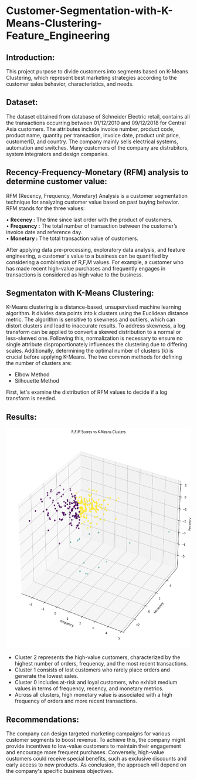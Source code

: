 # Customer-Segmentation-with-K-Means-Clustering-Feature_Engineering

## **Introduction:**
This project purpose to divide customers into segments based on K-Means Clustering, which represent best marketing strategies according to the customer sales behavior, characteristics, and needs.<br>


## **Dataset:**

The dataset obtained from database of Schneider Electric retail, contains all the transactions occurring between 01/12/2010 and 09/12/2018 for Central Asia customers. The attributes include invoice number, product code, product name, quantity per transaction, invoice date, product unit price, customerID, and country. The company mainly sells electrical systems, automation and switches. Many customers of the company are distrubitors, system integrators and design companies.

## **Recency-Frequency-Monetary (RFM) analysis to determine customer value:**

RFM (Recency, Frequency, Monetary) Analysis is a customer segmentation technique for analyzing customer value based on past buying behavior. RFM stands for the three values:

• **Recency :** The time since last order with the product of customers.<br>
• **Frequency :** The total number of transaction between the customer’s invoice date and reference day.<br>
• **Monetary :** The total transaction value of customers.<br>

After applying data pre-processing, exploratory data analysis, and feature engineering, a customer's value to a business can be quantified by considering a combination of R,F,M values. For example, a customer who has made recent high-value purchases and frequently engages in transactions is considered as high value to the business.<br>

## **Segmentaton with K-Means Clustering:**

K-Means clustering is a distance-based, unsupervised machine learning algorithm. It divides data points into k clusters using the Euclidean distance metric. The algorithm is sensitive to skewness and outliers, which can distort clusters and lead to inaccurate results. To address skewness, a log transform can be applied to convert a skewed distribution to a normal or less-skewed one. Following this, normalization is necessary to ensure no single attribute disproportionately influences the clustering due to differing scales. Additionally, determining the optimal number of clusters (k) is crucial before applying K-Means. The two common methods for defining the number of clusters are:

- Elbow Method<br>
- Silhouette Method<br>

First, let's examine the distribution of RFM values to decide if a log transform is needed.<br>

## **Results:**

<p align="center">

<img src="https://github.com/CVliner/se_customer_segmentation_k_means/blob/main/pics/Segmentation_K_Means.png" alt="cluster" width="600" height="600">

- Cluster 2 represents the high-value customers, characterized by the highest number of orders, frequency, and the most recent transactions. <br>
- Cluster 1 consists of lost customers who rarely place orders and generate the lowest sales. <br>
- Cluster 0 includes at-risk and loyal customers, who exhibit medium values in terms of frequency, recency, and monetary metrics.<br>
- Across all clusters, high monetary value is associated with a high frequency of orders and more recent transactions.<br>
 
## **Recommendations:**

The company can design targeted marketing campaigns for various customer segments to boost revenue. To achieve this, the company might provide incentives to low-value customers to maintain their engagement and encourage more frequent purchases. Conversely, high-value customers could receive special benefits, such as exclusive discounts and early access to new products. As conclusion, the approach will depend on the company's specific business objectives.<br>
 


